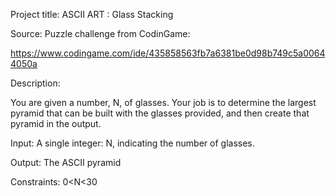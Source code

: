 Project title: ASCII ART : Glass Stacking



Source: Puzzle challenge from CodinGame: 

https://www.codingame.com/ide/435858563fb7a6381be0d98b749c5a00644050a

Description:

You are given a number, N, of glasses. Your job is to determine the largest pyramid that can be built with the glasses provided, and then create that pyramid in the output.

Input: 
A single integer: N, indicating the number of glasses.

Output:
The ASCII pyramid

Constraints:
0<N<30

